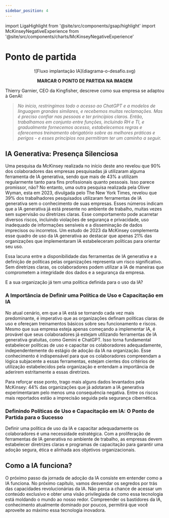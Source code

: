 ```yaml
---
sidebar_position: 4
---
```

import LigaHighlight from '@site/src/components/gsap/highlight'
import McKinseyNegativeExperience from '@site/src/components/charts/McKinseyNegativeExperience'

# Ponto de partida
<LigaHighlight />
<center>
![Fluxo implantação IA](diagrama-o-desafio.svg)

**MARCAR O PONTO DE PARTIDA NA IMAGEM**
</center>


Thierry Garnier, CEO da Kingfisher, descreve como sua empresa se adaptou à GenAI: 
>*No início, <spam class="text-highlight">restringimos todo o acesso ao ChatGPT</spam> e a modelos de linguagem grandes similares, e recebemos muitas reclamações. Mas é preciso confiar nas pessoas e ter princípios claros. Então, trabalhamos em conjunto entre funções, incluindo RH e TI, e <spam class="text-highlight">gradualmente</spam> fornecemos acesso, estabelecemos regras e oferecemos treinamento obrigatório sobre as melhores práticas e perigos - e esses princípios nos permitiram ter um caminho a seguir.*

## IA Generativa: Presença Silenciosa
Uma pesquisa da McKinsey realizada no início deste ano revelou que 90% dos colaboradores das empresas pesquisadas já utilizaram alguma ferramenta de IA generativa, sendo que mais de 43% a utilizam regularmente tanto para fins profissionais quanto pessoais. Isso parece promissor, não? No entanto, uma outra pesquisa realizada pela Oliver Wyman, esta em 2023, divulgada pelo The New York Times, revelou que 39% dos trabalhadores pesquisados utilizaram ferramentas de IA generativa <spam class="text-highlight">sem o conhecimento de suas empresas</spam>. Esses números indicam que a IA generativa já está presente no ambiente de trabalho, muitas vezes sem supervisão ou diretrizes claras. Esse comportamento pode acarretar diversos riscos, incluindo violações de segurança e privacidade, uso inadequado de informações sensíveis e a disseminação de dados imprecisos ou incorretos. Um estudo de 2023 da McKinsey complementa esse quadro de uso da IA generativa ao destacar que <spam class="text-highlight">apenas 21%</spam> das organizações que implementaram IA <spam class="text-highlight">estabeleceram políticas para orientar seu uso</spam>. 

Essa lacuna entre a disponibilidade das ferramentas de IA generativa e a definição de políticas pelas organizações representa um risco significativo. Sem diretrizes claras, os colaboradores podem utilizar a IA de maneiras que comprometem a integridade dos dados e a segurança da empresa.

E a sua organização já tem uma política definida para o uso da IA?

### A Importância de Definir uma Política de Uso e Capacitação em IA
No atual cenário, em que a IA está se tornando cada vez mais predominante, é imperativo que as organizações <spam class="text-highlight">definam políticas claras de uso e ofereçam treinamentos básicos</spam> sobre seu funcionamento e riscos. Mesmo que sua empresa esteja apenas começando a implementar IA, é provável que seus colaboradores já estejam utilizando ferramentas de IA generativa gratuitas, como Gemini e ChatGPT. Isso torna fundamental estabelecer políticas de uso e capacitar os colaboradores adequadamente, independentemente do estágio de adoção da IA na organização. Esse conhecimento é indispensável para que os colaboradores compreendam a lógica subjacente a essas ferramentas, estejam <spam class="text-highlight">cientes dos critérios</spam> de utilização estabelecidos pela organização e entendam a importância de aderirem estritamente a essas diretrizes.

Para reforçar esse ponto, trago mais alguns dados levantados pela McKinsey: 44% das organizações que já adotaram a IA generativa experimentaram pelo menos uma consequência negativa. Entre os riscos mais reportados estão a imprecisão seguida pela segurança cibernética.

<McKinseyNegativeExperience />

### Definindo Políticas de Uso e Capacitação em IA: O Ponto de Partida para o Sucesso
Definir uma política de uso da IA e capacitar adequadamente os colaboradores é uma <spam class="text-highlight">necessidade estratégica</spam>. Com a proliferação de ferramentas de IA generativa no ambiente de trabalho, as empresas devem estabelecer diretrizes claras e programas de capacitação para garantir uma adoção segura, ética e alinhada aos objetivos organizacionais.

## Como a IA funciona?
O próximo passo da jornada de adoção da IA consiste em <spam class="text-highlight-end">entender como a IA funciona</spam>. No próximo capítulo, vamos desvendar os segredos por trás das capacidades revolucionárias da IA. Não perca a chance de acessar um conteúdo exclusivo e obter uma visão privilegiada de como essa tecnologia está moldando o mundo ao nosso redor. Compreender os bastidores da IA, conhecimento atualmente dominado por poucos, permitirá que você aproveite ao máximo essa tecnologia inovadora.